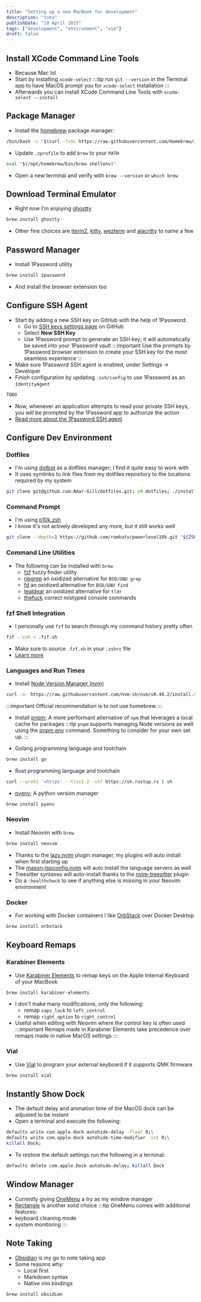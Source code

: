 ```yaml
---
title: "Setting up a new MacBook for development"
description: "toto"
publishDate: "10 April 2025"
tags: ["development", "environment", "vim"]
draft: false
---
```

## Install XCode Command Line Tools
- Because Mac lol
- Start by installing `xcode-select`
:::tip
run `git --version` in the Terminal app to have MacOS prompt you for `xcode-select` installation
:::
- Afterwards you can install XCode Command Line Tools with `xcode-select --install`

## Package Manager
- Install the [homebrew](https://brew.sh/) package manager:

```zsh
/bin/bash -c "$(curl -fsSL https://raw.githubusercontent.com/Homebrew/install/HEAD/install.sh)"
```
- Update `.zprofile` to add `brew` to your `PATH`

```zsh title=".zprofile" ins={1}
eval "$(/opt/homebrew/bin/brew shellenv)"
```
- Open a new terminal and verify with `brew --version` or `which brew`

## Download Terminal Emulator
- Right now I'm enjoying [ghostty](https://ghostty.org/)
```zsh
brew install ghostty
```
- Other fine choices are [iterm2](https://iterm2.com/), [kitty](https://sw.kovidgoyal.net/kitty/), [wezterm](https://wezterm.org/) and [alacritty](https://alacritty.org/) to name a few

## Password Manager
- Install 1Password utility
```zsh
brew install 1password
```
- And install the browser extension too

## Configure SSH Agent
- Start by adding a new SSH key on GitHub with the help of 1Password:
  - Go to [SSH keys settings page](https://github.com/settings/keys) on GitHub
  - Select **New SSH Key**
  - Use 1Password prompt to generate an SSH key; it will automatically be saved into your 1Password vault
:::important
 Use the prompts by 1Password browser extension to create your SSH key for the most seamless experience
:::
- Make sure 1Password SSH agent is enabled, under Settings -> Developer
- Finish configuration by updating `.ssh/config` to use 1Password as an `IdentityAgent`
```txt title=".ssh/config"
TODO
```
- Now, whenever an application attempts to read your private SSH keys, you will be prompted by the 1Password app to authorize the action
- [Read more about the 1Password SSH agent](https://developer.1password.com/docs/ssh/agent/)

## Configure Dev Environment
### Dotfiles
- I'm using [dotbot](https://github.com/anishathalye/dotbot) as a dotfiles manager; I find it quite easy to work with
- It uses symlinks to link files from my dotfiles repository to the locations required by my system
```zsh
git clone git@github.com:Amar-Gill/dotfiles.git; cd dotfiles; ./install
```

### Command Prompt
- I'm using [p10k.zsh](https://github.com/romkatv/powerlevel10k)
- I know it's not actively developed any more, but it still works well
```zsh
git clone --depth=1 https://github.com/romkatv/powerlevel10k.git "${ZSH_CUSTOM:-$HOME/.oh-my-zsh/custom}/themes/powerlevel10k"
```

### Command Line Utilities
- The following can be installed with `brew`
  - [fzf](https://github.com/junegunn/fzf) fuzzy finder utility
  - [ripgrep](https://github.com/BurntSushi/ripgrep) an oxidized alternative for `BSD/GNU grep`
  - [fd](https://github.com/sharkdp/fd) an oxidized alternative for `BSD/GNU find`
  - [tealdear](https://github.com/tealdeer-rs/tealdeer) an oxidized alternative for `tldr`
  - [thefuck](https://github.com/nvbn/thefuck) correct mistyped console commands

### fzf Shell Integration
- I personally use `fzf` to search through my command history pretty often
```zsh
fzf --zsh > .fzf.sh
```
- Make sure to source `.fzf.sh` in your `.zshrc` file
- [Learn more](https://junegunn.github.io/fzf/shell-integration/#shell-integration)

### Languages and Run Times
- Install [Node Version Manager (nvm)](https://github.com/nvm-sh/nvm)
```zsh
curl -o- https://raw.githubusercontent.com/nvm-sh/nvm/v0.40.2/install.sh | bash
```
:::important
Official recommendation is to *not* use homebrew
:::

- Install [pnpm](); A more performant alternative of `npm` that leverages a local cache for packages
:::tip
`pnpm` supports managing Node versions as well using the [pnpm env](https://pnpm.io/cli/env) command. Something to consider for your own set up.
:::

- Golang programming language and toolchain
```zsh
brew install go
```

- Rust programming language and toolchain
```zsh
curl --proto '=https' --tlsv1.2 -sSf https://sh.rustup.rs | sh
```

- [pyenv](https://github.com/pyenv/pyenv); A python version manager
```zsh
brew install pyenv
```

### Neovim
- Install Neovim with `brew`
```zsh
brew install neovim
```
- Thanks to the [lazy.nvim](https://github.com/folke/lazy.nvim) plugin manager, my plugins will auto install when first starting up
- The [mason-lspconfig.nvim](https://github.com/williamboman/mason-lspconfig.nvim) will auto install the language servers as well
- Treesitter syntaxes will auto-install thanks to the [nvim-treesitter](https://github.com/nvim-treesitter/nvim-treesitter) plugin
- Do a `:healthcheck` to see if anything else is missing in your Neovim environment

### Docker
- For working with Docker containers I like [OrbStack](https://orbstack.dev/) over Docker Desktop
```zsh
brew install orbstack
```

## Keyboard Remaps
### Karabiner Elements
- Use [Karabiner Elements](https://karabiner-elements.pqrs.org/) to remap keys on the Apple Internal Keyboard of your MacBook
```zsh
brew install karabiner-elements
```
- I don't make many modifications, only the following:
  - remap `caps_lock` to `left_control`
  - remap `right_option` to `right_control`
- Useful when editing with Neovim where the control key is often used
:::important
Remaps made in Karabiner Elements take precedence over remaps made in native MacOS settings
:::

### Vial
- Use [Vial](https://get.vial.today/) to program your external keyboard if it supports QMK firmware
```zsh
brew install vial
```

## Instantly Show Dock
- The default delay and animation time of the MacOS dock can be adjusted to be instant
- Open a terminal and execute the following:
```zsh
defaults write com.apple.dock autohide-delay -float 0;\
defaults write com.apple.dock autohide-time-modifier -int 0;\
killall Dock;
```
- To restore the default settings run the following in a terminal:
```zsh
defaults delete com.apple.Dock autohide-delay; killall Dock
```

## Window Manager
- Currently giving [OneMenu](https://www.withmarko.com/one-menu) a try as my window manager
- [Rectangle]() is another solid choice
:::tip
OneMenu comes with additional features:
- keyboard cleaning mode
- system monitoring
:::

## Note Taking
- [Obsidian](https://obsidian.md/) is my go to note taking app
- Some reasons why:
  - Local first
  - Markdown syntax
  - Native vim bindings
```zsh
brew install obsidian
```
